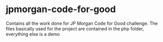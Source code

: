 jpmorgan-code-for-good
======================

Contains all the work done for JP Morgan Code for Good challenge. The files basically used for the project are contained in the php folder, everything else is a demo

